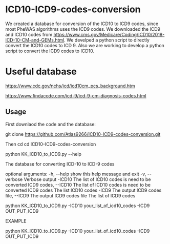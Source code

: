 # ICD10-ICD9-codes-conversion

We created a database for conversion of the ICD10 to ICD9 codes, since most PheWAS algorithms uses the ICD9 codes. We downloaded the ICD9 and ICD10 codes from https://www.cms.gov/Medicare/Coding/ICD10/2018-ICD-10-CM-and-GEMs.html. We develped a python script to directly convert the ICD10 codes to ICD 9. Also we are working to develop a python script to convert the ICD9 codes to ICD10. 


# Useful database
https://www.cdc.gov/nchs/icd/icd10cm_pcs_background.htm

https://www.findacode.com/icd-9/icd-9-cm-diagnosis-codes.html


## Usage

First downlaod the code and the database:

git clone https://github.com/Atlas9266/ICD10-ICD9-codes-conversion.git

Then cd
cd ICD10-ICD9-codes-conversion

python KK_ICD10_to_ICD9.py --help

The database for converting ICD-10 to ICD-9 codes

optional arguments:
  -h, --help            show this help message and exit
  -v, --verbose         Verbose output
  -ICD10 The list of ICD10 codes is need to be converted ICD9 codes, --ICD10 The list of ICD10 codes is need to be converted ICD9 codes
                        The list ICD10 codes
  -ICD9 The output ICD9 codes file, --ICD9 The output ICD9 codes file
                        The list of ICD9 codes

python KK_ICD10_to_ICD9.py -ICD10 your_list_of_icd10_codes -ICD9 OUT_PUT_ICD9

EXAMPLE

python KK_ICD10_to_ICD9.py -ICD10 your_list_of_icd10_codes -ICD9 OUT_PUT_ICD9
